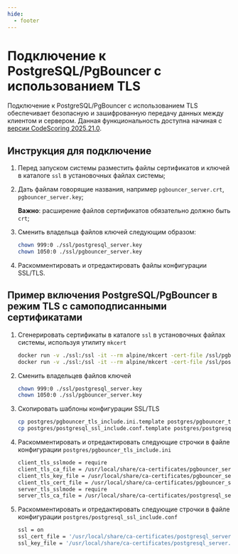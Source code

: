 ```yaml
---
hide:
  - footer
---
```


# Подключение к PostgreSQL/PgBouncer с использованием TLS

Подключение к PostgreSQL/PgBouncer с использованием TLS обеспечивает безопасную и зашифрованную передачу данных между клиентом и сервером. Данная функциональность доступна начиная с [версии CodeScoring 2025.21.0](/changelog/on-premise-changelog/#2025210-2025-05-21).

## Инструкция для подключение

1. Перед запуском системы разместить файлы сертификатов и ключей в каталоге `ssl` в установочных файлах системы;
2. Дать файлам говорящие названия, например `pgbouncer_server.crt`, `pgbouncer_server.key`;

    **Важно**: расширение файлов сертификатов обязательно должно быть `crt`;

4. Сменить владельца файлов ключей следующим образом:
    ```bash
    chown 999:0 ./ssl/postgresql_server.key
    chown 1050:0 ./ssl/pgbouncer_server.key
    ```
5. Раскомментировать и отредактировать файлы конфигурации SSL/TLS.

## Пример включения PostgreSQL/PgBouncer в режим TLS с самоподписанными сертификатами

1. Сгенерировать сертификаты в каталоге `ssl` в установочных файлах системы, используя утилиту `mkcert`
    ```bash
    docker run -v ./ssl:/ssl -it --rm alpine/mkcert -cert-file /ssl/pgbouncer_server.crt -key-file /ssl/pgbouncer_server.key pgbouncer
    docker run -v ./ssl:/ssl -it --rm alpine/mkcert -cert-file /ssl/postgresql_server.crt -key-file /ssl/postgresql_server.key psql
    ```
2. Сменить владельцев файлов ключей
    ```bash
    chown 999:0 ./ssl/postgresql_server.key
    chown 1050:0 ./ssl/pgbouncer_server.key
    ```
3. Скопировать шаблоны конфигурации SSL/TLS
    ```bash
    cp postgres/pgbouncer_tls_include.ini.template postgres/pgbouncer_tls_include.ini
    cp postgres/postgresql_ssl_include.conf.template postgres/postgresql_ssl_include.conf
    ```
4. Раскомментировать и отредактировать следующие строчки в файле конфигурации `postgres/pgbouncer_tls_include.ini`
    ```bash
    client_tls_sslmode = require
    client_tls_ca_file = /usr/local/share/ca-certificates/pgbouncer_server.crt
    client_tls_key_file = /usr/local/share/ca-certificates/pgbouncer_server.key
    client_tls_cert_file = /usr/local/share/ca-certificates/pgbouncer_server.crt
    server_tls_sslmode = require
    server_tls_ca_file = /usr/local/share/ca-certificates/postgresql_server.crt
    ```
5. Раскомментировать и отредактировать следующие строчки в файле конфигурации `postgres/postgresql_ssl_include.conf`
    ```bash
    ssl = on
    ssl_cert_file = '/usr/local/share/ca-certificates/postgresql_server.crt'
    ssl_key_file = '/usr/local/share/ca-certificates/postgresql_server.key'
    ```
